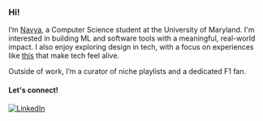 ### Hi!

I’m [Navya](https://navyakhurana.vercel.app), a Computer Science student at the University of Maryland. I'm interested in building ML and software tools with a meaningful, real-world impact. 
I also enjoy exploring design in tech, with a focus on experiences like [this](https://strangepixels.co/) that make tech feel alive.

Outside of work, I’m a curator of niche playlists and a dedicated F1 fan.

#### Let's connect!
[![LinkedIn](https://img.shields.io/badge/LinkedIn-0077B5?style=for-the-badge&logo=linkedin&logoColor=white)](https://www.linkedin.com/in/navya-khurana/)
